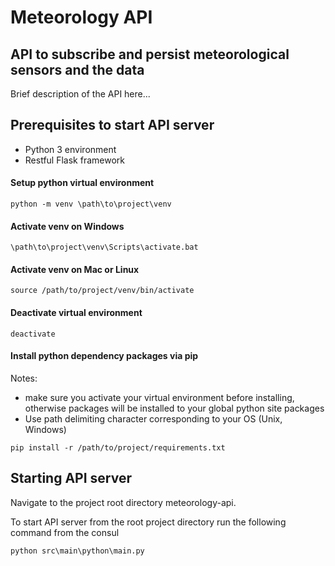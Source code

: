 # Meteorology API
## API to subscribe and persist meteorological sensors and the data
Brief description of the API here...

## Prerequisites to start API server

* Python 3 environment
* Restful Flask framework

#### Setup python virtual environment
```
python -m venv \path\to\project\venv
```
#### Activate venv on Windows
```
\path\to\project\venv\Scripts\activate.bat
```
#### Activate venv on Mac or Linux
```
source /path/to/project/venv/bin/activate
```
#### Deactivate virtual environment
```
deactivate
```

#### Install python dependency packages via pip
Notes: 
* make sure you activate your virtual environment before installing, 
otherwise packages will be installed to your global python site packages
* Use path delimiting character corresponding to your OS (Unix, Windows)
```
pip install -r /path/to/project/requirements.txt
```

## Starting API server
Navigate to the project root directory meteorology-api.

To start API server from the root project directory run the following command from the consul
```
python src\main\python\main.py
```

